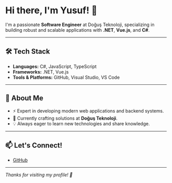 # Hi there, I'm Yusuf! 👋

I'm a passionate **Software Engineer** at Doğuş Teknoloji, specializing in building robust and scalable applications with **.NET**, **Vue.js**, and **C#**.

---

## 🛠️ Tech Stack
- **Languages:** C#, JavaScript, TypeScript
- **Frameworks:** .NET, Vue.js
- **Tools & Platforms:** GitHub, Visual Studio, VS Code

---

## 💼 About Me
- ⚡ Expert in developing modern web applications and backend systems.
- 🏢 Currently crafting solutions at **Doğuş Teknoloji**.
- 💡 Always eager to learn new technologies and share knowledge.

---

## 📫 Let's Connect!
- [GitHub](https://github.com/16yusuf16)

---

_Thanks for visiting my profile! 🚀_